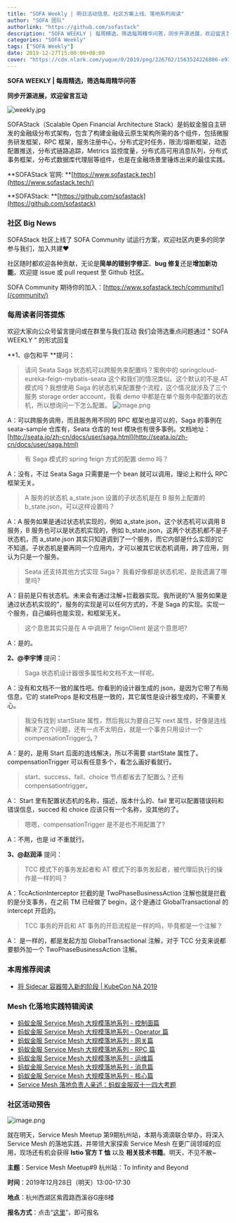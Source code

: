 ```yaml
---
title: "SOFA Weekly | 明日活动信息、社区方案上线、落地系列阅读"
author: "SOFA 团队"
authorlink: "https://github.com/sofastack"
description: "SOFA WEEKLY | 每周精选，筛选每周精华问答，同步开源进展，欢迎留言互动。"
categories: "SOFA Weekly"
tags: ["SOFA Weekly"]
date: 2019-12-27T15:00:00+08:00
cover: "https://cdn.nlark.com/yuque/0/2019/png/226702/1563524226806-e93607a3-1b77-4ca2-8c3c-0384ab966154.png"
---
```


**SOFA WEEKLY | 每周精选，筛选每周精华问答**

**同步开源进展，欢迎留言互动**

![weekly.jpg](https://cdn.nlark.com/yuque/0/2019/jpeg/226702/1562925824761-fc720f21-9622-437b-a783-0b0729eda119.jpeg)

SOFAStack（Scalable Open Financial Architecture Stack）是蚂蚁金服自主研发的金融级分布式架构，包含了构建金融级云原生架构所需的各个组件，包括微服务研发框架，RPC 框架，服务注册中心，分布式定时任务，限流/熔断框架，动态配置推送，分布式链路追踪，Metrics 监控度量，分布式高可用消息队列，分布式事务框架，分布式数据库代理层等组件，也是在金融场景里锤炼出来的最佳实践。

**SOFAStack 官网: **[https://www.sofastack.tech](https://www.sofastack.tech/)

**SOFAStack: **[https://github.com/sofastack](https://github.com/sofastack)

###  社区 Big News

SOFAStack 社区上线了 SOFA Community 试运行方案，欢迎社区内更多的同学参与我们，加入共建❤

社区随时都欢迎各种贡献，无论是**简单的错别字修正**、**bug 修复**还是**增加新功能**，欢迎提 issue 或 pull request 至 Github 社区。

SOFA Community 期待你的加入：[https://www.sofastack.tech/community/](/community/)

### 每周读者问答提炼

欢迎大家向公众号留言提问或在群里与我们互动
我们会筛选重点问题通过 " SOFA WEEKLY " 的形式回复

**1、@包和平 **提问：

> 请问 Seata Saga 状态机可以跨服务来配置吗？案例中的 springcloud-eureka-feign-mybatis-seata 这个和我们的情况类似。这个默认的不是 AT 模式吗？我想使用 Saga 的状态机来配置整个流程，这个情况就涉及了三个服务 storage   order  account，我看 demo 中都是在单个服务中配置的状态机，所以想询问一下怎么配置。
> ![image.png](https://cdn.nlark.com/yuque/0/2019/png/226702/1577429204441-8a4c9aa6-ddf8-40e1-88d1-0f23077af4f9.png)

A：可以跨服务调用，而且服务用不同的 RPC 框架也是可以的，Saga 的事例在 seata-sample 仓库有，Seata 仓库的 test 模块也有很多事例。文档地址：[http://seata.io/zh-cn/docs/user/saga.html](http://seata.io/zh-cn/docs/user/saga.html)

> 有 Saga 模式的 spring feign 方式的配置 demo 吗？

A：没有，不过 Seata Saga 只需要是一个 bean 就可以调用，理论上和什么 RPC 框架无关。

> A 服务的状态机 a_state.json 设置的子状态机是在 B 服务上配置的 b_state.json，可以这样设置吗？

A：A 服务如果是通过状态机实现的，例如 a_state.json，这个状态机可以调用 B 服务，B 服务也可以是状态机实现的，例如 b_state.json，这两个状态机都不是子状态机，而 a_state.json 其实只知道调到了一个服务，而它内部是什么实现的它不知道。子状态机是要再同一个应用内，才可以被其它状态机调用，跨了应用，则认为只是一个服务。

> Seata 还支持其他方式实现 Saga？ 我看好像都是状态机呢，是我遗漏了哪里吗?

A：目前是只有状态机。未来会有通过注解+拦截器实现。我所说的“A 服务如果是通过状态机实现的”，服务的实现是可以任何方式的，不是 Saga 的实现。实现一个服务，自己编码也能实现，和框架无关。

> 这个意思其实只是在 A 中调用了 feignClient 是这个意思吧?

A：是的。

**2、@李宇博** 提问：

> Saga 状态机设计器很多属性和文档不太一样呢。

A：没有和文档不一致的属性吧。你看到的设计器生成的 json，是因为它带了布局信息，它的 stateProps 是和文档是一致的，其它属性是设计器生成的，不需要关心。

> 我没有找到 startState 属性，然后我以为要自己写 next 属性，好像是连线解决了这个问题，还有一点不太明白，就是一个事务只用设计一个 compensationTrigger么？

A：是的，是用 Start 后面的连线解决，所以不需要 startState 属性了。 compensationTrigger 可以有任意多个，看怎么画好看就行。

> start、success、fail、choice 节点都省去了配置么？还有 compensationtrigger。

A： Start 里有配置状态机的名称，描述，版本什么的、fail 里可以配置错误码和错误信息，succed 和 choice 应该只有一个名称，没其他的了。

> 嗯嗯，compensationTrigger 是不是也不用配置了?

A：不用，也是 id 不重就行。

**3、@赵润泽** 提问：

> TCC 模式下的事务发起者和 AT 模式下的事务发起者，被代理后执行的操作是一样的吗？

A：TccActionInterceptor 拦截的是 TwoPhaseBusinessAction 注解也就是拦截的是分支事务，在之前 TM 已经做了 begin，这个是通过 GlobalTransactional 的 intercept 开启的。

> TCC 事务的开启和 AT 事务的开启流程是一样的吗，毕竟都是一个注解？

A： 是一样的，都是发起方加 GlobalTransactional 注解，对于 TCC 分支来说都要额外加一个 TwoPhaseBusinessAction 注解。

### 本周推荐阅读

- [将 Sidecar 容器带入新的阶段 | KubeCon NA 2019](/blog/sidacar-kubecon-na2019/)

### Mesh 化落地实践特辑阅读

- [蚂蚁金服 Service Mesh 大规模落地系列 - 控制面篇](/blog/service-mesh-practice-in-production-at-ant-financial-part7-control-plane/)
- [蚂蚁金服 Service Mesh 大规模落地系列 - Operator 篇](/blog/service-mesh-practice-in-production-at-ant-financial-part6-operator/)
- [蚂蚁金服 Service Mesh 大规模落地系列 - 网关篇](/blog/service-mesh-practice-in-production-at-ant-financial-part5-gateway/)
- [蚂蚁金服 Service Mesh 大规模落地系列 - RPC 篇](/blog/service-mesh-practice-in-production-at-ant-financial-part4-rpc/)
- [蚂蚁金服 Service Mesh 大规模落地系列 - 运维篇](/blog/service-mesh-practice-in-production-at-ant-financial-part3-operation/)
- [蚂蚁金服 Service Mesh 大规模落地系列 - 消息篇](/blog/service-mesh-practice-in-production-at-ant-financial-part2-mesh/)
- [蚂蚁金服 Service Mesh 大规模落地系列 - 核心篇](/blog/service-mesh-practice-in-production-at-ant-financial-part1-core/)
- [Service Mesh 落地负责人亲述：蚂蚁金服双十一四大考题](/blog/service-mesh-practice-antfinal-shopping-festival-big-exam/)

### 社区活动预告

![image.png](https://cdn.nlark.com/yuque/0/2019/png/226702/1576469907431-7bfc401e-fe31-46a7-9c90-391e8aace845.png)

就在明天，Service Mesh Meetup 第9期杭州站，本期与滴滴联合举办，将深入 Service Mesh 的落地实践，并带领大家探索 Service Mesh 在更广阔领域的应用，现场还有机会获得 **Istio 官方 T 恤** 以及 **相关技术书籍**。明天，不见不散~

**主题**：Service Mesh Meetup#9 杭州站：To Infinity and Beyond

**时间**：2019年12月28日（明天）13:00-17:30

**地点**：杭州西湖区紫霞路西溪谷G座8楼

**报名方式**：点击“[这里](https://tech.antfin.com/community/activities/1056)”，即可报名
